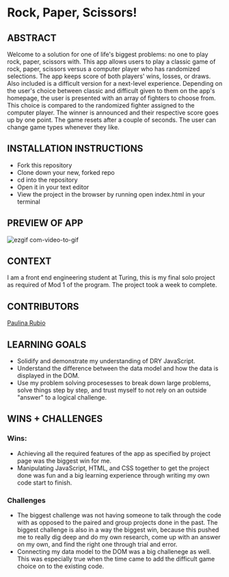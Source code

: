# Rock, Paper, Scissors!
## ABSTRACT
Welcome to a solution for one of life's biggest problems: no one to play rock, paper, scissors with. This app allows users to play a classic game of rock, paper, scissors versus a computer player who has randomized selections. The app keeps score of both players' wins, losses, or draws. Also included is a difficult version for a next-level experience. Depending on the user's choice between classic and difficult given to them on the app's homepage, the user is presented with an array of fighters to choose from. This choice is compared to the randomized fighter assigned to the computer player. The winner is announced and their respective score goes up by one point. The game resets after a couple of seconds. The user can change game types whenever they like. 

## INSTALLATION INSTRUCTIONS
- Fork this repository
- Clone down your new, forked repo
- cd into the repository
- Open it in your text editor
- View the project in the browser by running open index.html in your terminal
​
## PREVIEW OF APP
![ezgif com-video-to-gif](https://user-images.githubusercontent.com/123966150/234424658-52f065bf-bd9d-458d-9a55-dedb09db1136.gif)

## CONTEXT
I am a front end engineering student at Turing, this is my final solo project as required of Mod 1 of the program. The project took a week to complete. 

## CONTRIBUTORS
[Paulina Rubio](https://github.com/paulina-isabel)

## LEARNING GOALS
- Solidify and demonstrate my understanding of DRY JavaScript.
- Understand the difference between the data model and how the data is displayed in the DOM. 
- Use my problem solving procesesses to break down large problems, solve things step by step, and trust myself to not rely on an outside "answer" to a logical challenge. 

## WINS + CHALLENGES
### Wins:
- Achieving all the required features of the app as specified by project page was the biggest win for me.
- Manipulating JavaScript, HTML, and CSS together to get the project done was fun and a big learning experience through writing my own code start to finish. 

### Challenges
- The biggest challenge was not having someone to talk through the code with as opposed to the paired and group projects done in the past. The biggest challenge is also in a way the biggest win, because this pushed me to really dig deep and do my own research, come up with an answer on my own, and find the right one through trial and error.
- Connecting my data model to the DOM was a big challenege as well. This was especially true when the time came to add the difficult game choice on to the existing code. 
